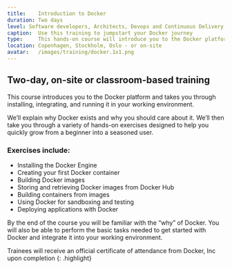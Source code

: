 ```yaml
---
title:    Introduction to Docker
duration: Two days
level: Software developers, Architects, Devops and Continuous Delivery practitioners
caption:  Use this training to jumpstart your Docker journey
type:     This hands-on course will introduce you to the Docker platform and take you through installing, integrating, and running it in your working environment.
location: Copenhagen, Stockholm, Oslo - or on-site
avatar:   /images/training/docker.1x1.png
---
```


## Two-day, on-site or classroom-based training

This course introduces you to the Docker platform and takes you through installing, integrating, and running it in your working environment.

We’ll explain why Docker exists and why you should care about it.
We’ll then take you through a variety of hands-on exercises designed to help you quickly grow from a beginner into a seasoned user.

### Exercises include:

* Installing the Docker Engine
* Creating your first Docker container
* Building Docker images
* Storing and retrieving Docker images from Docker Hub
* Building containers from images
* Using Docker for sandboxing and testing
* Deploying applications with Docker

By the end of the course you will be familiar with the “why” of Docker. You will also be able to perform the basic tasks needed to get started with Docker and integrate it into your working environment.


Trainees will receive an official certificate of attendance from Docker, Inc upon completion
{: .highlight}

